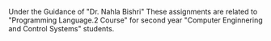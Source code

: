 Under the Guidance of "Dr. Nahla Bishri"
These assignments are related to "Programming Language.2 Course" for second year "Computer Enginnering and Control Systems" students. 
